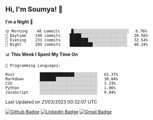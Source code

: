 ## Hi, I'm Soumya! 👋

<!--START_SECTION:waka-->
**I'm a Night 🦉** 

```text
🌞 Morning    48 commits     █░░░░░░░░░░░░░░░░░░░░░░░░   6.76% 
🌆 Daytime    146 commits    █████░░░░░░░░░░░░░░░░░░░░   20.56% 
🌃 Evening    231 commits    ████████░░░░░░░░░░░░░░░░░   32.54% 
🌙 Night      285 commits    ██████████░░░░░░░░░░░░░░░   40.14%

```


📊 **This Week I Spent My Time On** 

```text
💬 Programming Languages: 

Rust           ███████████████░░░░░░░░░░   62.37% 
Markdown       ███████░░░░░░░░░░░░░░░░░░   30.84% 
CSV            ░░░░░░░░░░░░░░░░░░░░░░░░░   3.33% 
Python         ░░░░░░░░░░░░░░░░░░░░░░░░░   1.96% 
JavaScript     ░░░░░░░░░░░░░░░░░░░░░░░░░   0.84%
```


 Last Updated on 21/03/2023 00:32:07 UTC
<!--END_SECTION:waka-->

[![Github Badge](https://img.shields.io/badge/-rubyruins-grey?style=for-the-badge&logo=github&logoColor=white&link=https://github.com/rubyruins/)](https://www.github.com/rubyruins/) 
[![Linkedin Badge](https://img.shields.io/badge/-Soumya%20Parekh-0072b1?style=for-the-badge&logo=Linkedin&logoColor=white&link=https://www.linkedin.com/in/Soumya-Parekh/)](https://www.linkedin.com/in/Soumya-Parekh/) 
[![Gmail Badge](https://img.shields.io/badge/-soumyaparekh.me@gmail.com-c14438?style=for-the-badge&logo=Gmail&logoColor=white&link=mailto:soumyaparekh.me@gmail.com)](mailto:soumyaparekh.me@gmail.com) 
